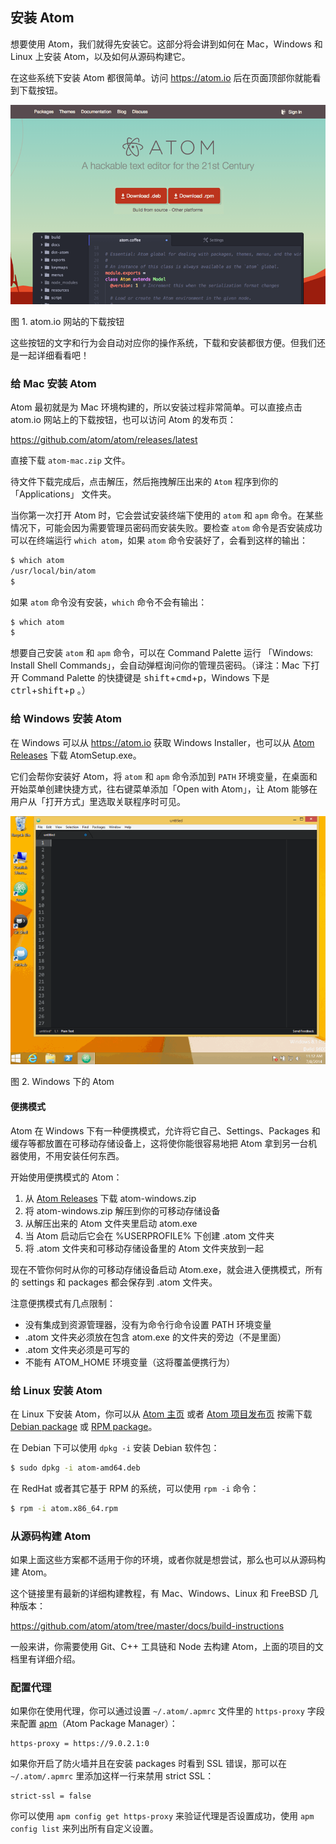 ## 安装 Atom

想要使用 Atom，我们就得先安装它。这部分将会讲到如何在 Mac，Windows 和 Linux 上安装 Atom，以及如何从源码构建它。

在这些系统下安装 Atom 都很简单。访问 <https://atom.io> 后在页面顶部你就能看到下载按钮。

![Download buttons on atom io](./images/linux-downloads.png)

图 1. atom.io 网站的下载按钮

这些按钮的文字和行为会自动对应你的操作系统，下载和安装都很方便。但我们还是一起详细看看吧！

### 给 Mac 安装 Atom

Atom 最初就是为 Mac 环境构建的，所以安装过程非常简单。可以直接点击 atom.io 网站上的下载按钮，也可以访问 Atom 的发布页：

<https://github.com/atom/atom/releases/latest>

直接下载 `atom-mac.zip` 文件。

待文件下载完成后，点击解压，然后拖拽解压出来的 `Atom` 程序到你的 「Applications」 文件夹。

当你第一次打开 Atom 时，它会尝试安装终端下使用的 `atom` 和 `apm` 命令。在某些情况下，可能会因为需要管理员密码而安装失败。要检查 `atom` 命令是否安装成功可以在终端运行 `which atom`，如果 `atom` 命令安装好了，会看到这样的输出：

```sh
$ which atom
/usr/local/bin/atom
$
```

如果 `atom` 命令没有安装，`which` 命令不会有输出：

```sh
$ which atom
$
```

想要自己安装 `atom` 和 `apm` 命令，可以在 Command Palette 运行 「Windows: Install Shell Commands」，会自动弹框询问你的管理员密码。（译注：Mac 下打开 Command Palette 的快捷键是 <kbd>shift</kbd>+<kbd>cmd</kbd>+<kbd>p</kbd>，Windows 下是 <kbd>ctrl</kbd>+<kbd>shift</kbd>+<kbd>p</kbd> 。）

### 给 Windows 安装 Atom

在 Windows 可以从 <https://atom.io> 获取 Windows Installer，也可以从 [Atom Releases](https://github.com/atom/atom/releases/latest) 下载 AtomSetup.exe。

它们会帮你安装好 Atom，将 `atom` 和 `apm` 命令添加到 `PATH` 环境变量，在桌面和开始菜单创建快捷方式，往右键菜单添加「Open with Atom」，让 Atom 能够在用户从「打开方式」里选取关联程序时可见。

![Atom on Windows](./images/windows.gif)

图 2. Windows 下的 Atom

#### 便携模式

Atom 在 Windows 下有一种便携模式，允许将它自己、Settings、Packages 和缓存等都放置在可移动存储设备上，这将使你能很容易地把 Atom 拿到另一台机器使用，不用安装任何东西。

开始使用便携模式的 Atom：

1. 从 [Atom Releases](https://github.com/atom/atom/releases/latest) 下载 atom-windows.zip
2. 将 atom-windows.zip 解压到你的可移动存储设备
3. 从解压出来的 Atom 文件夹里启动 atom.exe
4. 当 Atom 启动后它会在 %USERPROFILE% 下创建 .atom 文件夹
5. 将 .atom 文件夹和可移动存储设备里的 Atom 文件夹放到一起

现在不管你何时从你的可移动存储设备启动 Atom.exe，就会进入便携模式，所有的 settings 和 packages 都会保存到 .atom 文件夹。

注意便携模式有几点限制：

* 没有集成到资源管理器，没有为命令行命令设置 PATH 环境变量
* .atom 文件夹必须放在包含 atom.exe 的文件夹的旁边（不是里面）
* .atom 文件夹必须是可写的
* 不能有 ATOM_HOME 环境变量（这将覆盖便携行为）

### 给 Linux 安装 Atom

在 Linux 下安装 Atom，你可以从 [Atom 主页](https://atom.io/) 或者 [Atom 项目发布页](https://github.com/atom/atom/releases) 按需下载 [Debian package](https://atom.io/download/deb) 或 [RPM package](https://atom.io/download/rpm)。

在 Debian 下可以使用 `dpkg -i` 安装 Debian 软件包：

```sh
$ sudo dpkg -i atom-amd64.deb
```

在 RedHat 或者其它基于 RPM 的系统，可以使用 `rpm -i` 命令：

```sh
$ rpm -i atom.x86_64.rpm
```

### 从源码构建 Atom

如果上面这些方案都不适用于你的环境，或者你就是想尝试，那么也可以从源码构建 Atom。

这个链接里有最新的详细构建教程，有 Mac、Windows、Linux 和 FreeBSD 几种版本：

<https://github.com/atom/atom/tree/master/docs/build-instructions>

一般来讲，你需要使用 Git、C++ 工具链和 Node 去构建 Atom，上面的项目的文档里有详细介绍。

### 配置代理

如果你在使用代理，你可以通过设置 `~/.atom/.apmrc` 文件里的 `https-proxy` 字段来配置 [apm](https://github.com/atom/apm)（Atom Package Manager）：

```
https-proxy = https://9.0.2.1:0
```

如果你开启了防火墙并且在安装 packages 时看到 SSL 错误，那可以在 `~/.atom/.apmrc` 里添加这样一行来禁用 strict SSL：

```
strict-ssl = false
```

你可以使用 `apm config get https-proxy` 来验证代理是否设置成功，使用 `apm config list` 来列出所有自定义设置。
